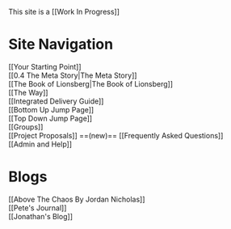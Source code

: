 This site is a [[Work In Progress]]

# Site Navigation
[[Your Starting Point]]   
[[0.4 The Meta Story|The Meta Story]]  
[[The Book of Lionsberg|The Book of Lionsberg]]  
[[The Way]]  
[[Integrated Delivery Guide]]  
[[Bottom Up Jump Page]]    
[[Top Down Jump Page]]  
[[Groups]]  
[[Project Proposals]]  ==(new)==
[[Frequently Asked Questions]]  
[[Admin and Help]] 

# Blogs
[[Above The Chaos By Jordan Nicholas]]  
[[Pete's Journal]]  
[[Jonathan's Blog]]  

<!-- Comment not rendered visibly to web

Feel free to edit this page. Remember to add two space characters to the end of lines to make a line break, or separate menu links will run together one one line.
-->